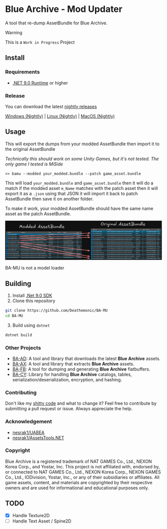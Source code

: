 ﻿# Blue Archive - Mod Updater

A tool that re-dump AssetBundle for Blue Archive.

> [!WARNING]
> This is a `Work in Progress` Project

## Install

### Requirements
- [.NET 9.0 Runtime](https://dotnet.microsoft.com/download/dotnet/9.0) or higher

### Release
You can download the latest [nightly releases](https://nightly.link/Deathemonic/BA-MU/workflows/build/main)

[Windows (Nightly)](https://nightly.link/Deathemonic/BA-MU/workflows/build/main/BA-MU-win-x64.zip) | [Linux (Nightly)](https://nightly.link/Deathemonic/BA-MU/workflows/build/main/BA-MU-linux-x64.zip) | [MacOS (Nightly)](https://nightly.link/Deathemonic/BA-MU/workflows/build/main/BA-MU-osx-arm64.zip)

## Usage
This will export the dumps from your modded AssetBundle then import it to the original AssetBundle

*Technically this should work on some Unity Games, but it's not tested. The only game I tested is MiSide*


```shell
>> bamu --modded your_modded.bundle --patch game_asset.bundle
```

This will load `your_modded.bundle` and `game_asset.bundle` then it will do a match if the modded asset `m_Name` matches
with the patch asset then it will export it as a `.json` using that JSON it will import it back to patch AssetBundle then save it on another folder.

To make it work, your modded AssetBundle should have the same name asset as the patch AssetBundle.

![structure](.github/resources/structure.png)

BA-MU is not a model loader

## Building

1. Install [.Net 9.0 SDK](https://dotnet.microsoft.com/en-us/download/dotnet/9.0)
2. Clone this repository
```sh
git clone https://github.com/Deathemonic/BA-MU
cd BA-MU
```
3. Build using `dotnet`
```sh
dotnet build
```

### Other Projects

- [BA-AD](https://github.com/Deathemonic/BA-AD): A tool and library that downloads the latest **Blue Archive** assets.
- [BA-AX](https://github.com/Deathemonic/BA-AX): A tool and library that extracts **Blue Archive** assets.
- [BA-FB](https://github.com/Deathemonic/BA-FB): A tool for dumping and generating **Blue Archive** flatbuffers.
- [BA-CY](https://github.com/Deathemonic/BA-CY): Library for handling **Blue Archive** catalogs, tables, serialization/deserialization, encryption, and hashing.


### Contributing
Don't like my [shitty code](https://www.reddit.com/r/programminghorror) and what to change it? Feel free to contribute by submitting a pull request or issue. Always appreciate the help.


### Acknowledgement
- [nesrak1/UABEA](https://github.com/nesrak1/UABEA)
- [nesrak1/AssetsTools.NET](https://github.com/nesrak1/AssetsTools.NET)

### Copyright
Blue Archive is a registered trademark of NAT GAMES Co., Ltd., NEXON Korea Corp., and Yostar, Inc.
This project is not affiliated with, endorsed by, or connected to NAT GAMES Co., Ltd., NEXON Korea Corp., NEXON GAMES Co., Ltd., IODivision, Yostar, Inc., or any of their subsidiaries or affiliates.
All game assets, content, and materials are copyrighted by their respective owners and are used for informational and educational purposes only.

## TODO

- [X] Handle Texture2D
- [ ] Handle Text Asset / Spine2D
